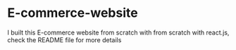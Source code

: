 # E-commerce-website
I built this E-commerce website from scratch with from scratch with react.js, check the README file for more details
